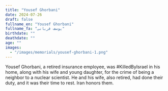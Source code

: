 ```yaml
---
title: "Yousef Ghorbani"
date: 2024-07-26
draft: false
fullname_en: "Yousef Ghorbani"
fullname_fa: "یوسف قربانی"
birthdate: ""
deathdate: ""
age: ""
images:
  - "/images/memorials/yousef-ghorbani-1.png"
---
```


Yousef Ghorbani, a retired insurance employee, was #KilledByIsrael in his home, along with his wife and young daughter, for the crime of being a neighbor to a nuclear scientist. He and his wife, also retired, had done their duty, and it was their time to rest. Iran honors them.